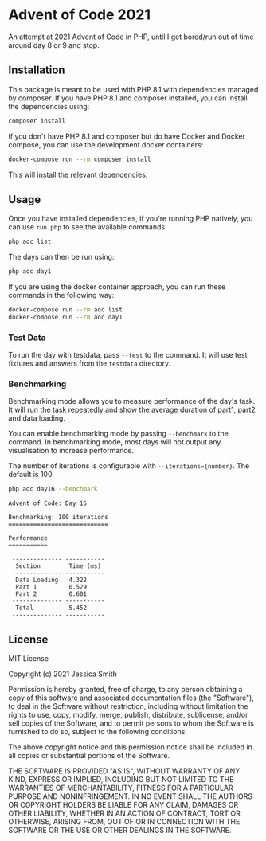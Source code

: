 # Advent of Code 2021
An attempt at 2021 Advent of Code in PHP, until I get bored/run out of time around day 8 or 9 and stop.

## Installation

This package is meant to be used with PHP 8.1 with dependencies managed by composer. If you have PHP 8.1 and composer installed, you can install the dependencies using:

```bash
composer install
```

If you don't have PHP 8.1 and composer but do have Docker and Docker compose, you can use the development docker containers:

```bash
docker-compose run --rm composer install
```

This will install the relevant dependencies.

## Usage

Once you have installed dependencies, if you're running PHP natively, you can use `run.php` to see the available commands

```bash
php aoc list
```

The days can then be run using:

```bash
php aoc day1
```

If you are using the docker container approach, you can run these commands in the following way:

```bash
docker-compose run --rm aoc list
docker-compose run --rm aoc day1
```

### Test Data

To run the day with testdata, pass `--test` to the command. It will use test fixtures and answers from the `testdata` directory.

### Benchmarking

Benchmarking mode allows you to measure performance of the day's task. It will run the task repeatedly and show the average duration of part1, part2 and data loading.

You can enable benchmarking mode by passing `--benchmark` to the command. In benchmarking mode, most days will not output any visualisation to increase performance.

The number of iterations is configurable with `--iterations={number}`. The default is 100.

```bash
php aoc day16 --benchmark
```
```
Advent of Code: Day 16

Benchmarking: 100 iterations
============================

Performance
===========

 -------------- -----------
  Section        Time (ms)
 -------------- -----------
  Data Loading   4.322
  Part 1         0.529
  Part 2         0.601
 -------------- -----------
  Total          5.452
 -------------- -----------
```

## License

MIT License

Copyright (c) 2021 Jessica Smith

Permission is hereby granted, free of charge, to any person obtaining a copy
of this software and associated documentation files (the "Software"), to deal
in the Software without restriction, including without limitation the rights
to use, copy, modify, merge, publish, distribute, sublicense, and/or sell
copies of the Software, and to permit persons to whom the Software is
furnished to do so, subject to the following conditions:

The above copyright notice and this permission notice shall be included in all
copies or substantial portions of the Software.

THE SOFTWARE IS PROVIDED "AS IS", WITHOUT WARRANTY OF ANY KIND, EXPRESS OR
IMPLIED, INCLUDING BUT NOT LIMITED TO THE WARRANTIES OF MERCHANTABILITY,
FITNESS FOR A PARTICULAR PURPOSE AND NONINFRINGEMENT. IN NO EVENT SHALL THE
AUTHORS OR COPYRIGHT HOLDERS BE LIABLE FOR ANY CLAIM, DAMAGES OR OTHER
LIABILITY, WHETHER IN AN ACTION OF CONTRACT, TORT OR OTHERWISE, ARISING FROM,
OUT OF OR IN CONNECTION WITH THE SOFTWARE OR THE USE OR OTHER DEALINGS IN THE
SOFTWARE.

